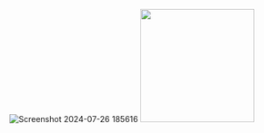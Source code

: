 ![Screenshot 2024-07-26 185616](https://github.com/user-attachments/assets/51370079-d4d0-42e2-969f-7d5f086285f9)
<img src="https://github.com/user-attachments/assets/51370079-d4d0-42e2-969f-7d5f086285f9" width="200" />
